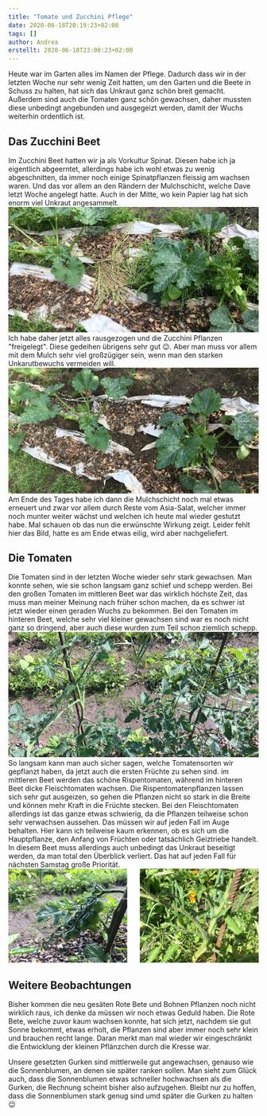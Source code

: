 ```yaml
---
title: "Tomate und Zucchini Pflege"
date: 2020-06-18T20:19:23+02:00
tags: []
author: Andrea
erstellt: 2020-06-18T23:00:23+02:00
---
```

Heute war im Garten alles im Namen der Pflege. Dadurch dass wir in der letzten Woche nur sehr wenig Zeit hatten, um den Garten und die Beete in Schuss zu halten, hat sich das Unkraut ganz schön breit gemacht. Außerdem sind auch die Tomaten ganz schön gewachsen, daher mussten diese unbedingt angebunden und ausgegeizt werden, damit der Wuchs weiterhin ordentlich ist. 

Das Zucchini Beet
---
Im Zucchini Beet hatten wir ja als Vorkultur Spinat. Diesen habe ich ja eigentlich abgeerntet, allerdings habe ich wohl etwas zu wenig abgeschnitten, da immer noch einige Spinatpflanzen fleissig am wachsen waren. Und das vor allem an den Rändern der Mulchschicht, welche Dave letzt Woche angelegt hatte. Auch in der Mitte, wo kein Papier lag hat sich enorm viel Unkraut angesammelt.![Zucchinibeet vorher](/img/tomate_und_zucchini_pflege2.jpg) Ich habe daher jetzt alles rausgezogen und die Zucchini Pflanzen "freigelegt". Diese gedeihen übrigens sehr gut :wink:. Aber man muss vor allem mit dem Mulch sehr viel großzügiger sein, wenn man den starken Unkarutbewuchs vermeiden will. ![Zucchinibeet ohne Unkraut](/img/tomate_und_zucchini_pflege3.jpg)
Am Ende des Tages habe ich dann die Mulchschicht noch mal etwas erneuert und zwar vor allem durch Reste vom Asia-Salat, welcher immer noch munter weiter wächst und welchen ich heute mal wieder gestutzt habe. Mal schauen ob das nun die erwünschte Wirkung zeigt. Leider fehlt hier das Bild, hatte es am Ende etwas eilig, wird aber nachgeliefert.

Die Tomaten
---
Die Tomaten sind in der letzten Woche wieder sehr stark gewachsen. Man konnte sehen, wie sie schon langsam ganz schief und schepp werden. Bei den großen Tomaten im mittleren Beet war das wirklich höchste Zeit, das muss man meiner Meinung nach früher schon machen, da es schwer ist jetzt wieder einen geraden Wuchs zu bekommen. Bei den Tomaten im hinteren Beet, welche sehr viel kleiner gewachsen sind war es noch nicht ganz so dringend, aber auch diese wurden zum Teil schon ziemlich schepp. ![Angebundene Tomaten](/img/tomate_und_zucchini_pflege1.jpg)
So langsam kann man auch sicher sagen, welche Tomatensorten wir gepflanzt haben, da jetzt auch die ersten Früchte zu sehen sind. im mittleren Beet werden das schöne Rispentomaten, während im hinteren Beet dicke Fleischtomaten wachsen. Die Rispentomatenpflanzen lassen sich sehr gut ausgeizen, so gehen die Pflanzen nicht so stark in die Breite und können mehr Kraft in die Früchte stecken. Bei den Fleischtomaten allerdings ist das ganze etwas schwierig, da die Pflanzen teilweise schon sehr verwachsen aussehen. Das müssen wir auf jeden Fall im Auge behalten. Hier kann ich teilweise kaum erkennen, ob es sich um die Hauptpflanze, den Anfang von Früchten oder tatsächlich Geiztriebe handelt. In diesem  Beet muss allerdings auch unbedingt das Unkraut beseitigt werden, da man total den Überblick verliert. Das hat auf jeden Fall für nächsten Samstag große Priorität.![Rispentomate vs. Fleischtomate](/img/tomate_und_zucchini_pflege5.png)

Weitere Beobachtungen
---
Bisher kommen die neu gesäten Rote Bete und Bohnen Pflanzen noch nicht wirklich raus, ich denke da müssen wir noch etwas Geduld haben. Die Rote Bete, welche zuvor kaum wachsen konnte, hat sich jetzt, nachdem sie gut Sonne bekommt, etwas erholt, die Pflanzen sind aber immer noch sehr klein und brauchen recht lange. Daran merkt man mal wieder wir eingeschränkt die Entwicklung der kleinen Pflänzchen durch die Kresse war.

Unsere gesetzten Gurken sind mittlerweile gut angewachsen, genauso wie die Sonnenblumen, an denen sie später ranken sollen. Man sieht zum Glück auch, dass die Sonnenblumen etwas schneller hochwachsen als die Gurken, die Rechnung scheint bisher also aufzugehen. Bleibt nur zu hoffen, dass die Sonnenblumen stark genug sind umd später die Gurken zu halten :wink: